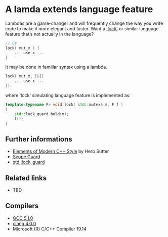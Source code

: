 # A lamda extends language feature
Lambdas are a game-changer and will frequently change the way you write code to make it more elegant and faster. 
Want a ['lock'](https://docs.microsoft.com/en-us/dotnet/csharp/language-reference/keywords/lock-statement) or similar language feature that’s not actually in the language? 
```cpp
// C#
lock( mut_x ) {
    ... use x ...
}
```
It may be done in familiar syntax using a lambda.
```cpp
lock( mut_x, [&]{
    ... use x ...
});
```
where 'lock' simulating language feature is implemented as:
```cpp
template<typename F> void lock( std::mutex& m, F f ) 
{ 
    std::lock_guard hold(m);
    f(); 
}
```
## Further informations
* [Elements of Modern C++ Style](https://herbsutter.com/elements-of-modern-c-style/) by Herb Sutter
* [Scope Guard](https://en.wikibooks.org/wiki/More_C%2B%2B_Idioms/Scope_Guard)
* [std::lock_guard](https://en.cppreference.com/w/cpp/thread/lock_guard)

## Related links
* TBD

## Compilers
* [GCC 5.1.0](https://wandbox.org/)
* [clang 4.0.0](https://wandbox.org/)
* Microsoft (R) C/C++ Compiler 19.14 
